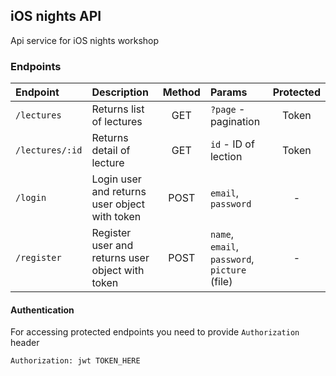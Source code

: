 ## iOS nights API
Api service for iOS nights workshop

### Endpoints

| Endpoint | Description | Method | Params | Protected |
| :---------- |:------------| :-----:| :---- | :----: |
| `/lectures`   | Returns list of lectures | GET | `?page` - pagination | Token | 
| `/lectures/:id` | Returns detail of lecture |   GET | `id` - ID of lection | Token |
| `/login` | Login user and returns user object with token | POST | `email`, `password` | - |
| `/register` | Register user and returns user object with token | POST | `name`, `email`, `password`, `picture` (file)| - |

#### Authentication
For accessing protected endpoints you need to provide `Authorization` header

`Authorization: jwt TOKEN_HERE`
